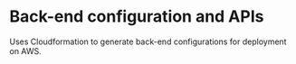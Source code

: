# Back-end configuration and APIs
Uses Cloudformation to generate back-end configurations for deployment on AWS.
